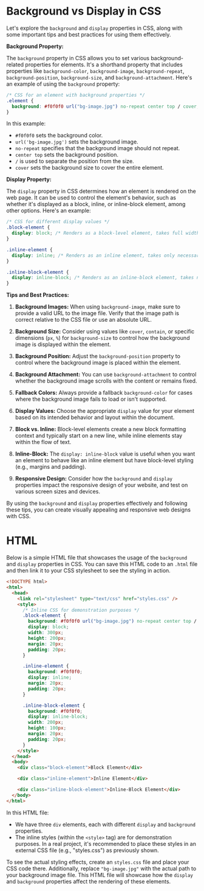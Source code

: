 # Background vs Display in CSS

Let's explore the `background` and `display` properties in CSS, along with some important tips and best practices for using them effectively.

**Background Property:**

The `background` property in CSS allows you to set various background-related properties for elements. It's a shorthand property that includes properties like `background-color`, `background-image`, `background-repeat`, `background-position`, `background-size`, and `background-attachment`. Here's an example of using the `background` property:

```css
/* CSS for an element with background properties */
.element {
  background: #f0f0f0 url("bg-image.jpg") no-repeat center top / cover;
}
```

In this example:

- `#f0f0f0` sets the background color.
- `url('bg-image.jpg')` sets the background image.
- `no-repeat` specifies that the background image should not repeat.
- `center top` sets the background position.
- `/` is used to separate the position from the size.
- `cover` sets the background size to cover the entire element.

**Display Property:**

The `display` property in CSS determines how an element is rendered on the web page. It can be used to control the element's behavior, such as whether it's displayed as a block, inline, or inline-block element, among other options. Here's an example:

```css
/* CSS for different display values */
.block-element {
  display: block; /* Renders as a block-level element, takes full width */
}

.inline-element {
  display: inline; /* Renders as an inline element, takes only necessary width */
}

.inline-block-element {
  display: inline-block; /* Renders as an inline-block element, takes necessary width, allows block-level styling */
}
```

**Tips and Best Practices:**

1. **Background Images:** When using `background-image`, make sure to provide a valid URL to the image file. Verify that the image path is correct relative to the CSS file or use an absolute URL.

2. **Background Size:** Consider using values like `cover`, `contain`, or specific dimensions (`px`, `%`) for `background-size` to control how the background image is displayed within the element.

3. **Background Position:** Adjust the `background-position` property to control where the background image is placed within the element.

4. **Background Attachment:** You can use `background-attachment` to control whether the background image scrolls with the content or remains fixed.

5. **Fallback Colors:** Always provide a fallback `background-color` for cases where the background image fails to load or isn't supported.

6. **Display Values:** Choose the appropriate `display` value for your element based on its intended behavior and layout within the document.

7. **Block vs. Inline:** Block-level elements create a new block formatting context and typically start on a new line, while inline elements stay within the flow of text.

8. **Inline-Block:** The `display: inline-block` value is useful when you want an element to behave like an inline element but have block-level styling (e.g., margins and padding).

9. **Responsive Design:** Consider how the `background` and `display` properties impact the responsive design of your website, and test on various screen sizes and devices.

By using the `background` and `display` properties effectively and following these tips, you can create visually appealing and responsive web designs with CSS.

# HTML

Below is a simple HTML file that showcases the usage of the `background` and `display` properties in CSS. You can save this HTML code to an `.html` file and then link it to your CSS stylesheet to see the styling in action.

```html
<!DOCTYPE html>
<html>
  <head>
    <link rel="stylesheet" type="text/css" href="styles.css" />
    <style>
      /* Inline CSS for demonstration purposes */
      .block-element {
        background: #f0f0f0 url("bg-image.jpg") no-repeat center top / cover;
        display: block;
        width: 300px;
        height: 200px;
        margin: 20px;
        padding: 20px;
      }

      .inline-element {
        background: #f0f0f0;
        display: inline;
        margin: 20px;
        padding: 20px;
      }

      .inline-block-element {
        background: #f0f0f0;
        display: inline-block;
        width: 200px;
        height: 100px;
        margin: 20px;
        padding: 20px;
      }
    </style>
  </head>
  <body>
    <div class="block-element">Block Element</div>

    <div class="inline-element">Inline Element</div>

    <div class="inline-block-element">Inline-Block Element</div>
  </body>
</html>
```

In this HTML file:

- We have three `div` elements, each with different `display` and `background` properties.
- The inline styles (within the `<style>` tag) are for demonstration purposes. In a real project, it's recommended to place these styles in an external CSS file (e.g., "styles.css") as previously shown.

To see the actual styling effects, create an `styles.css` file and place your CSS code there. Additionally, replace `"bg-image.jpg"` with the actual path to your background image file. This HTML file will showcase how the `display` and `background` properties affect the rendering of these elements.
